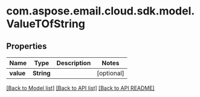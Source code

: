 
# com.aspose.email.cloud.sdk.model.ValueTOfString

## Properties
Name | Type | Description | Notes
------------ | ------------- | ------------- | -------------
**value** | **String** |  |  [optional]


[[Back to Model list]](README.md#documentation-for-models) [[Back to API list]](README.md#documentation-for-api-endpoints) [[Back to API README]](README.md)

